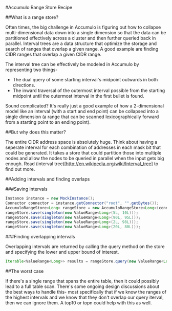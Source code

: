 #Accumulo Range Store Recipe

##What is a range store?

Often times, the big challenge in Accumulo is figuring out how to collapse multi-dimensional data down into a single dimension so that the data can be partitioned effectively across a cluster and then further queried back in parallel. Interval trees are a data structure that optimize the storage and search of ranges that overlap a given range. A good example are finding CIDR ranges that overlap a given CIDR range. 

The interval tree can be effectively be modeled in Accumulo by representing two things-

- The dual query of some starting interval's midpoint outwards in both directions.
- The inward traversal of the outermost interval possible from the starting midpoint until the outermost interval in the first bullet is found.

Sound complicated? It's really just a good example of how a 2-dimensional model like an interval (with a start and end point) can be collapsed into a single dimension (a range that can be scanned lexicographically forward from a starting point to an ending point).

##But why does this matter?

The entire CIDR address space is absolutely huge. Think about having a seperate interval for each combination of addresses in each mask bit that could be generated. It takes a store that could partition those into multiple nodes and allow the nodes to be queried in parallel when the input gets big enough. Read (interval tree)[http://en.wikipedia.org/wiki/Interval_tree] to find out more.

##Adding intervals and finding overlaps

###Saving intervals

```java
Instance instance = new MockInstance();
Connector connector = instance.getConnector("root", "".getBytes());
AccumuloRangeStore<Long> rangeStore = new AccumuloRangeStore<Long>(connector, new LongRangeHelper());
rangeStore.save(singleton(new ValueRange<Long>(5L, 10L)));
rangeStore.save(singleton(new ValueRange<Long>(90L, 95L)));
rangeStore.save(singleton(new ValueRange<Long>(2L, 98L)));
rangeStore.save(singleton(new ValueRange<Long>(20L, 80L)));
```

###Finding overlapping intervals

Overlapping intervals are returned by calling the query method on the store and specifying the lower and upper bound of interest. 

```java
Iterable<ValueRange<Long>> results = rangeStore.query(new ValueRange<Long>(49L, 51L), new Auths());
```

##The worst case

If there's a single range that spans the entire table, then it could possibly lead to a full table scan. There's some ongoing design discussions about the best ways to handle this- most specifically that if we know the ranges of the highest intervals and we know that they don't overlap our query iterval, then we can ignore them. A top10 or topn could help with this as well.

